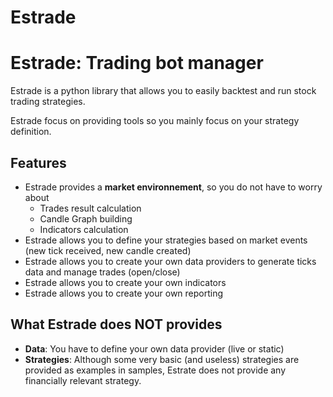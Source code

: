 # Estrade

# Estrade: Trading bot manager

Estrade is a python library that allows you to easily backtest and run stock trading strategies.

Estrade focus on providing tools so you mainly focus on your strategy definition.


## Features

- Estrade provides a **market environnement**, so you do not have to worry about
   - Trades result calculation
   - Candle Graph building
   - Indicators calculation
- Estrade allows you to define your strategies based on market events (new tick received, new candle created)
- Estrade allows you to create your own data providers to generate ticks data and manage trades (open/close)
- Estrade allows you to create your own indicators
- Estrade allows you to create your own reporting


## What Estrade does NOT provides

- **Data**: You have to define your own data provider (live or static)
- **Strategies**: Although some very basic (and useless) strategies are provided as examples in samples, Estrate does not provide any financially relevant strategy.

